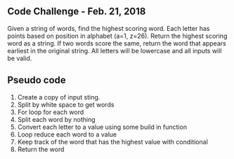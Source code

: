 ## Code Challenge - Feb. 21, 2018

Given a string of words, find the highest scoring word.  Each letter has points based on position in alphabet (a=1, z=26).  Return the highest scoring word as a string. If two words score the same, return the word that appears earliest in the original string. All letters will be lowercase and all inputs will be valid.

## Pseudo code
1. Create a copy of input sting.
2. Split by white space to get words
3. For loop for each word
4. Split each word by nothing
5. Convert each letter to a value using some build in function
6. Loop reduce each word to a value
7. Keep track of the word that has the highest value with conditional
8. Return the word
